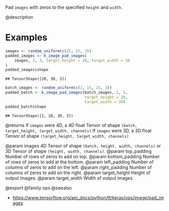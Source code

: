 Pad `images` with zeros to the specified `height` and `width`.

@description

# Examples

```r
images <- random_uniform(c(15, 25, 3))
padded_images <- k_image_pad_images(
    images, 2, 3, target_height = 20, target_width = 30
)
padded_images$shape
```

```
## TensorShape([20, 30, 3])
```


```r
batch_images <- random_uniform(c(2, 15, 25, 3))
padded_batch <- k_image_pad_images(batch_images, 2, 3,
                                   target_height = 20,
                                   target_width = 30)
padded_batch$shape
```

```
## TensorShape([2, 20, 30, 3])
```

@returns
If `images` were 4D, a 4D float Tensor of shape
    `(batch, target_height, target_width, channels)`
If `images` were 3D, a 3D float Tensor of shape
    `(target_height, target_width, channels)`

@param images 4D Tensor of shape `(batch, height, width, channels)` or 3D
    Tensor of shape `(height, width, channels)`.
@param top_padding Number of rows of zeros to add on top.
@param bottom_padding Number of rows of zeros to add at the bottom.
@param left_padding Number of columns of zeros to add on the left.
@param right_padding Number of columns of zeros to add on the right.
@param target_height Height of output images.
@param target_width Width of output images.

@export
@family ops
@seealso
+ <https://www.tensorflow.org/api_docs/python/tf/keras/ops/image/pad_images>

